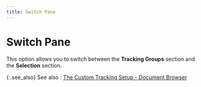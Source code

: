 ```yaml
---
title: Switch Pane
---
```


# Switch Pane


This option allows you to switch between the **Tracking Groups** section and the **Selection** section.


{:.see_also}
See also
: [The Custom Tracking Setup - Document Browser]({{site.ct_baseurl}}/document-tracking/tracking-sales-documents/the_custom_tracking_setup_document_browser_2.html)
